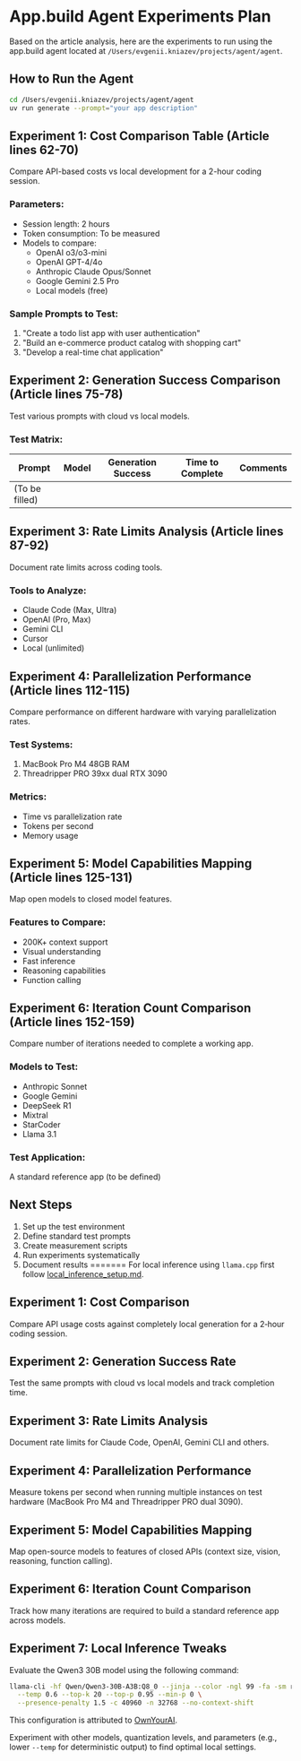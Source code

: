 # App.build Agent Experiments Plan


Based on the article analysis, here are the experiments to run using the app.build agent located at `/Users/evgenii.kniazev/projects/agent/agent`.

## How to Run the Agent

```bash
cd /Users/evgenii.kniazev/projects/agent/agent
uv run generate --prompt="your app description"
```

## Experiment 1: Cost Comparison Table (Article lines 62-70)

Compare API-based costs vs local development for a 2-hour coding session.

### Parameters:
- Session length: 2 hours
- Token consumption: To be measured
- Models to compare:
  - OpenAI o3/o3-mini
  - OpenAI GPT-4/4o
  - Anthropic Claude Opus/Sonnet
  - Google Gemini 2.5 Pro
  - Local models (free)

### Sample Prompts to Test:
1. "Create a todo list app with user authentication"
2. "Build an e-commerce product catalog with shopping cart"
3. "Develop a real-time chat application"

## Experiment 2: Generation Success Comparison (Article lines 75-78)

Test various prompts with cloud vs local models.

### Test Matrix:
| Prompt | Model | Generation Success | Time to Complete | Comments |
|--------|-------|-------------------|------------------|----------|
| (To be filled) | | | | |

## Experiment 3: Rate Limits Analysis (Article lines 87-92)

Document rate limits across coding tools.

### Tools to Analyze:
- Claude Code (Max, Ultra)
- OpenAI (Pro, Max)
- Gemini CLI
- Cursor
- Local (unlimited)

## Experiment 4: Parallelization Performance (Article lines 112-115)

Compare performance on different hardware with varying parallelization rates.

### Test Systems:
1. MacBook Pro M4 48GB RAM
2. Threadripper PRO 39xx dual RTX 3090

### Metrics:
- Time vs parallelization rate
- Tokens per second
- Memory usage

## Experiment 5: Model Capabilities Mapping (Article lines 125-131)

Map open models to closed model features.

### Features to Compare:
- 200K+ context support
- Visual understanding
- Fast inference
- Reasoning capabilities
- Function calling

## Experiment 6: Iteration Count Comparison (Article lines 152-159)

Compare number of iterations needed to complete a working app.

### Models to Test:
- Anthropic Sonnet
- Google Gemini
- DeepSeek R1
- Mixtral
- StarCoder
- Llama 3.1

### Test Application:
A standard reference app (to be defined)

## Next Steps

1. Set up the test environment
2. Define standard test prompts
3. Create measurement scripts
4. Run experiments systematically
5. Document results
=======
For local inference using `llama.cpp` first follow [local_inference_setup.md](local_inference_setup.md).

## Experiment 1: Cost Comparison
Compare API usage costs against completely local generation for a 2‑hour coding session.

## Experiment 2: Generation Success Rate
Test the same prompts with cloud vs local models and track completion time.

## Experiment 3: Rate Limits Analysis
Document rate limits for Claude Code, OpenAI, Gemini CLI and others.

## Experiment 4: Parallelization Performance
Measure tokens per second when running multiple instances on test hardware (MacBook Pro M4 and Threadripper PRO dual 3090).

## Experiment 5: Model Capabilities Mapping
Map open-source models to features of closed APIs (context size, vision, reasoning, function calling).

## Experiment 6: Iteration Count Comparison
Track how many iterations are required to build a standard reference app across models.

## Experiment 7: Local Inference Tweaks
Evaluate the Qwen3 30B model using the following command:

```bash
llama-cli -hf Qwen/Qwen3-30B-A3B:Q8_0 --jinja --color -ngl 99 -fa -sm row \
  --temp 0.6 --top-k 20 --top-p 0.95 --min-p 0 \
  --presence-penalty 1.5 -c 40960 -n 32768 --no-context-shift
```

This configuration is attributed to [OwnYourAI](https://www.linkedin.com/in/ownyourai?utm_source=share&utm_campaign=share_via&utm_content=profile&utm_medium=ios_app).

Experiment with other models, quantization levels, and parameters (e.g., lower `--temp` for deterministic output) to find optimal local settings.

